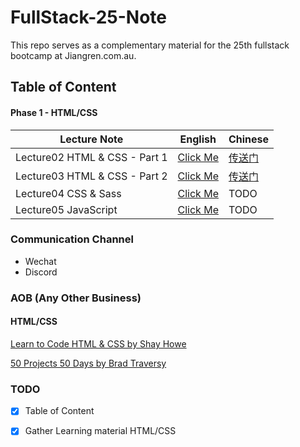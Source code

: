 # FullStack-25-Note

This repo serves as a complementary material for the 25th fullstack bootcamp at Jiangren.com.au.  



## Table of Content

#### Phase 1 - HTML/CSS

| Lecture Note                  | English                                                      | Chinese                                                      |
| ----------------------------- | ------------------------------------------------------------ | ------------------------------------------------------------ |
| Lecture02 HTML & CSS - Part 1 | [Click Me](https://github.com/australiaitgroup/FullStack-25-Note/blob/main/lecture-02-html-css-part-1-en.md) | [传送门](https://github.com/australiaitgroup/FullStack-25-Note/blob/main/lecture-02-html-css-part-1-ch.md) |
| Lecture03 HTML & CSS - Part 2 | [Click Me](https://github.com/australiaitgroup/FullStack-25-Note/blob/main/lecture-03-html-css-part-2-en.md) | [传送门](https://github.com/australiaitgroup/FullStack-25-Note/blob/main/lecture-03-html-css-part-2-ch.md) |
| Lecture04 CSS & Sass          | [Click Me](https://github.com/australiaitgroup/FullStack-25-Note/blob/main/lecture-04-css-sass-en.md) | TODO                                                         |
| Lecture05 JavaScript          | [Click Me](https://github.com/australiaitgroup/FullStack-25-Note/blob/main/Lecture-05-JavaScript-en.md) | TODO                                                         |





### Communication Channel

- Wechat
- Discord



### AOB (Any Other Business)

#### HTML/CSS

[Learn to Code HTML & CSS by Shay Howe](https://learn.shayhowe.com/html-css/)

[50 Projects 50 Days by Brad Traversy](https://github.com/bradtraversy/50projects50days)

### TODO

-[X] Table of Content

-[X] Gather Learning material HTML/CSS
